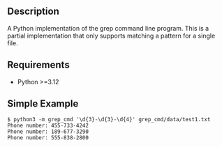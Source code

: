 ## Description
A Python implementation of the grep command line program. 
This is a partial implementation that only supports matching 
a pattern for a single file.

## Requirements
- Python >=3.12

## Simple Example
```
$ python3 -m grep_cmd '\d{3}-\d{3}-\d{4}' grep_cmd/data/test1.txt
Phone number: 455-733-4242
Phone number: 189-677-3290
Phone number: 555-838-2800
```
